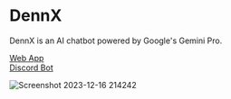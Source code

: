# DennX

DennX is an AI chatbot powered by Google's Gemini Pro.

[Web App](https://dennx.sinnedpenguin.me/)<br>
[Discord Bot](https://github.com/sinnedpenguin/dennx-discord)

![Screenshot 2023-12-16 214242](https://github.com/sinnedpenguin/dennx/assets/133164950/169006a2-bcb6-4639-ba38-c6621a8831a5)
